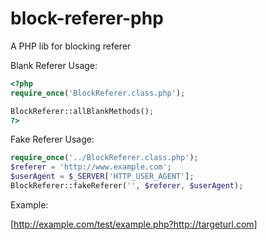block-referer-php
=================

A PHP lib for blocking referer

Blank Referer Usage:

```php
<?php
require_once('BlockReferer.class.php');

BlockReferer::allBlankMethods();
?>
```

Fake Referer Usage:

```php
require_once('../BlockReferer.class.php');
$referer = 'http://www.example.com';
$userAgent = $_SERVER['HTTP_USER_AGENT'];
BlockReferer::fakeReferer('', $referer, $userAgent);
```

Example:

[http://example.com/test/example.php?http://targeturl.com]

